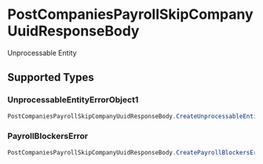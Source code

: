 # PostCompaniesPayrollSkipCompanyUuidResponseBody

Unprocessable Entity


## Supported Types

### UnprocessableEntityErrorObject1

```csharp
PostCompaniesPayrollSkipCompanyUuidResponseBody.CreateUnprocessableEntityErrorObject1(/* values here */);
```

### PayrollBlockersError

```csharp
PostCompaniesPayrollSkipCompanyUuidResponseBody.CreatePayrollBlockersError(/* values here */);
```
